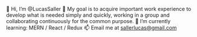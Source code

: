  👋 Hi, I’m @LucasSaller
 👀 My goal is to acquire important work experience to develop what is needed simply and quickly, 
     working in a group and collaborating continuously for the common purpose.
 🌱 I’m currently learning: MERN / React / Redux 
 📫 Email me at sallerlucas@gmail.com
